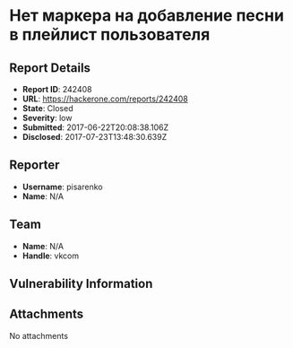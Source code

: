 # Нет маркера на добавление песни в плейлист пользователя

## Report Details
- **Report ID**: 242408
- **URL**: https://hackerone.com/reports/242408
- **State**: Closed
- **Severity**: low
- **Submitted**: 2017-06-22T20:08:38.106Z
- **Disclosed**: 2017-07-23T13:48:30.639Z

## Reporter
- **Username**: pisarenko
- **Name**: N/A

## Team
- **Name**: N/A
- **Handle**: vkcom

## Vulnerability Information


## Attachments
No attachments
